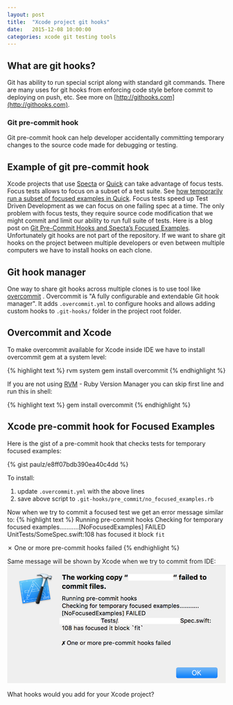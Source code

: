 ```yaml
---
layout: post
title:  "Xcode project git hooks"
date:   2015-12-08 10:00:00
categories: xcode git testing tools
---
```

## What are git hooks?
Git has ability to run special script along with standard git commands. There are many uses for git hooks from enforcing code style before commit to deploying on push, etc. See more on [http://githooks.com](http://githooks.com). 

### Git pre-commit hook
Git pre-commit hook can help developer accidentally committing temporary changes to the source code made for debugging or testing.

## Example of git pre-commit hook
Xcode projects that use [Specta](https://cocoapods.org/pods/Specta) or [Quick](https://cocoapods.org/pods/Quick) can take advantage of focus tests. Focus tests allows to focus on a subset of a test suite. See [how temporarily run a subset of focused examples in Quick](
https://github.com/Quick/Quick/blob/master/Documentation/QuickExamplesAndGroups.md#temporarily-running-a-subset-of-focused-examples).
Focus tests speed up Test Driven Development as we can focus on one failing spec at a time. The only problem with focus tests, they require source code modification that we might commit and limit our ability to run full suite of tests. Here is a blog post on [Git Pre-Commit Hooks and Specta’s Focused Examples](http://spin.atomicobject.com/2014/12/21/git-pre-commit-hook-specta/). Unfortunately git hooks are not part of the repository. If we want to share git hooks on the project between multiple developers or even between multiple computers we have to install hooks on each clone.

## Git hook manager
One way to share git hooks across multiple clones is to use tool like [overcommit](https://github.com/brigade/overcommit) . Overcommit is "A fully configurable and extendable Git hook manager". It adds `.overcommit.yml` to configure hooks and allows adding custom hooks to `.git-hooks/` folder in the project root folder.

## Overcommit and Xcode
To make overcommit available for Xcode inside IDE we have to install overcommit gem at a system level:

{% highlight text %}
rvm system
gem install overcommit
{% endhighlight %}

If you are not using [RVM](https://rvm.io) - Ruby Version Manager you can skip first line and run this in shell:

{% highlight text %}
gem install overcommit
{% endhighlight %}

## Xcode pre-commit hook for Focused Examples
Here is the gist of a pre-commit hook that checks tests for temporary focused examples:

{% gist paulz/e8ff07bdb390ea40c4dd %}

To install:

  1. update `.overcommit.yml` with the above lines
  2. save above script to `.git-hooks/pre_commit/no_focused_examples.rb`

Now when we try to commit a focused test we get an error message similar to:
{% highlight text %}
Running pre-commit hooks
Checking for temporary focused examples...........[NoFocusedExamples] FAILED
UnitTests/SomeSpec.swift:108 has focused it block `fit`

✗ One or more pre-commit hooks failed
{% endhighlight %}

Same message will be shown by Xcode when we try to commit from IDE:
![Xcode error screenshot](/assets/xcode-pre-commit-hook-error-message.png)

What hooks would you add for your Xcode project?